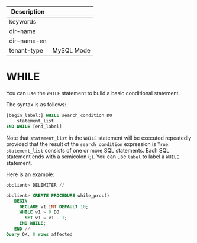 | Description   |                 |
|---------------|-----------------|
| keywords      |                 |
| dir-name      |                 |
| dir-name-en   |                 |
| tenant-type   | MySQL Mode      |

# WHILE

You can use the `WHILE` statement to build a basic conditional statement.

The syntax is as follows:

```sql
[begin_label:] WHILE search_condition DO
    statement_list
END WHILE [end_label]
```

Note that `statement_list` in the `WHILE` statement will be executed repeatedly provided that the result of the `search_condition` expression is `True`. `statement_list` consists of one or more SQL statements. Each SQL statement ends with a semicolon (;). You can use `label` to label a `WHILE` statement.

Here is an example:

```sql
obclient> DELIMITER //

obclient> CREATE PROCEDURE while_proc()
   BEGIN
     DECLARE v1 INT DEFAULT 10;
     WHILE v1 > 0 DO
       SET v1 = v1 - 1;
     END WHILE;
   END //
Query OK, 0 rows affected
```
